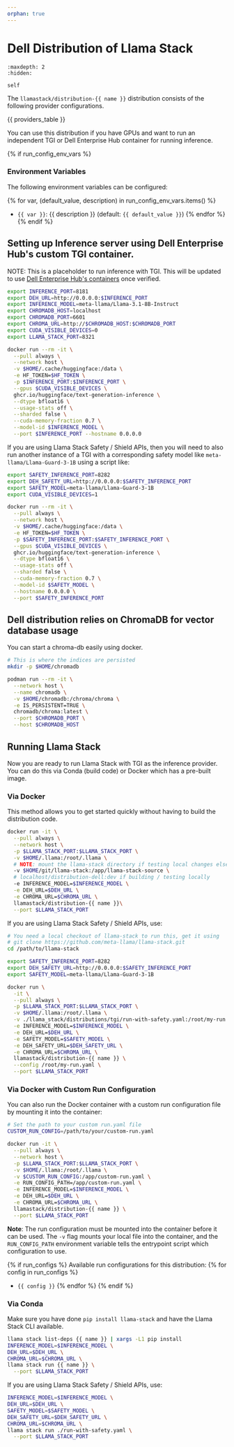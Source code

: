 ```yaml
---
orphan: true
---
```


# Dell Distribution of Llama Stack

```{toctree}
:maxdepth: 2
:hidden:

self
```

The `llamastack/distribution-{{ name }}` distribution consists of the following provider configurations.

{{ providers_table }}

You can use this distribution if you have GPUs and want to run an independent TGI or Dell Enterprise Hub container for running inference.

{% if run_config_env_vars %}
### Environment Variables

The following environment variables can be configured:

{% for var, (default_value, description) in run_config_env_vars.items() %}
- `{{ var }}`: {{ description }} (default: `{{ default_value }}`)
{% endfor %}
{% endif %}


## Setting up Inference server using Dell Enterprise Hub's custom TGI container.

NOTE: This is a placeholder to run inference with TGI. This will be updated to use [Dell Enterprise Hub's containers](https://dell.huggingface.co/authenticated/models) once verified.

```bash
export INFERENCE_PORT=8181
export DEH_URL=http://0.0.0.0:$INFERENCE_PORT
export INFERENCE_MODEL=meta-llama/Llama-3.1-8B-Instruct
export CHROMADB_HOST=localhost
export CHROMADB_PORT=6601
export CHROMA_URL=http://$CHROMADB_HOST:$CHROMADB_PORT
export CUDA_VISIBLE_DEVICES=0
export LLAMA_STACK_PORT=8321

docker run --rm -it \
  --pull always \
  --network host \
  -v $HOME/.cache/huggingface:/data \
  -e HF_TOKEN=$HF_TOKEN \
  -p $INFERENCE_PORT:$INFERENCE_PORT \
  --gpus $CUDA_VISIBLE_DEVICES \
  ghcr.io/huggingface/text-generation-inference \
  --dtype bfloat16 \
  --usage-stats off \
  --sharded false \
  --cuda-memory-fraction 0.7 \
  --model-id $INFERENCE_MODEL \
  --port $INFERENCE_PORT --hostname 0.0.0.0
```

If you are using Llama Stack Safety / Shield APIs, then you will need to also run another instance of a TGI with a corresponding safety model like `meta-llama/Llama-Guard-3-1B` using a script like:

```bash
export SAFETY_INFERENCE_PORT=8282
export DEH_SAFETY_URL=http://0.0.0.0:$SAFETY_INFERENCE_PORT
export SAFETY_MODEL=meta-llama/Llama-Guard-3-1B
export CUDA_VISIBLE_DEVICES=1

docker run --rm -it \
  --pull always \
  --network host \
  -v $HOME/.cache/huggingface:/data \
  -e HF_TOKEN=$HF_TOKEN \
  -p $SAFETY_INFERENCE_PORT:$SAFETY_INFERENCE_PORT \
  --gpus $CUDA_VISIBLE_DEVICES \
  ghcr.io/huggingface/text-generation-inference \
  --dtype bfloat16 \
  --usage-stats off \
  --sharded false \
  --cuda-memory-fraction 0.7 \
  --model-id $SAFETY_MODEL \
  --hostname 0.0.0.0 \
  --port $SAFETY_INFERENCE_PORT
```

## Dell distribution relies on ChromaDB for vector database usage

You can start a chroma-db easily using docker.
```bash
# This is where the indices are persisted
mkdir -p $HOME/chromadb

podman run --rm -it \
  --network host \
  --name chromadb \
  -v $HOME/chromadb:/chroma/chroma \
  -e IS_PERSISTENT=TRUE \
  chromadb/chroma:latest \
  --port $CHROMADB_PORT \
  --host $CHROMADB_HOST
```

## Running Llama Stack

Now you are ready to run Llama Stack with TGI as the inference provider. You can do this via Conda (build code) or Docker which has a pre-built image.

### Via Docker

This method allows you to get started quickly without having to build the distribution code.

```bash
docker run -it \
  --pull always \
  --network host \
  -p $LLAMA_STACK_PORT:$LLAMA_STACK_PORT \
  -v $HOME/.llama:/root/.llama \
  # NOTE: mount the llama-stack directory if testing local changes else not needed
  -v $HOME/git/llama-stack:/app/llama-stack-source \
  # localhost/distribution-dell:dev if building / testing locally
  -e INFERENCE_MODEL=$INFERENCE_MODEL \
  -e DEH_URL=$DEH_URL \
  -e CHROMA_URL=$CHROMA_URL \
  llamastack/distribution-{{ name }}\
  --port $LLAMA_STACK_PORT

```

If you are using Llama Stack Safety / Shield APIs, use:

```bash
# You need a local checkout of llama-stack to run this, get it using
# git clone https://github.com/meta-llama/llama-stack.git
cd /path/to/llama-stack

export SAFETY_INFERENCE_PORT=8282
export DEH_SAFETY_URL=http://0.0.0.0:$SAFETY_INFERENCE_PORT
export SAFETY_MODEL=meta-llama/Llama-Guard-3-1B

docker run \
  -it \
  --pull always \
  -p $LLAMA_STACK_PORT:$LLAMA_STACK_PORT \
  -v $HOME/.llama:/root/.llama \
  -v ./llama_stack/distributions/tgi/run-with-safety.yaml:/root/my-run.yaml \
  -e INFERENCE_MODEL=$INFERENCE_MODEL \
  -e DEH_URL=$DEH_URL \
  -e SAFETY_MODEL=$SAFETY_MODEL \
  -e DEH_SAFETY_URL=$DEH_SAFETY_URL \
  -e CHROMA_URL=$CHROMA_URL \
  llamastack/distribution-{{ name }} \
  --config /root/my-run.yaml \
  --port $LLAMA_STACK_PORT
```

### Via Docker with Custom Run Configuration

You can also run the Docker container with a custom run configuration file by mounting it into the container:

```bash
# Set the path to your custom run.yaml file
CUSTOM_RUN_CONFIG=/path/to/your/custom-run.yaml

docker run -it \
  --pull always \
  --network host \
  -p $LLAMA_STACK_PORT:$LLAMA_STACK_PORT \
  -v $HOME/.llama:/root/.llama \
  -v $CUSTOM_RUN_CONFIG:/app/custom-run.yaml \
  -e RUN_CONFIG_PATH=/app/custom-run.yaml \
  -e INFERENCE_MODEL=$INFERENCE_MODEL \
  -e DEH_URL=$DEH_URL \
  -e CHROMA_URL=$CHROMA_URL \
  llamastack/distribution-{{ name }} \
  --port $LLAMA_STACK_PORT
```

**Note**: The run configuration must be mounted into the container before it can be used. The `-v` flag mounts your local file into the container, and the `RUN_CONFIG_PATH` environment variable tells the entrypoint script which configuration to use.

{% if run_configs %}
Available run configurations for this distribution:
{% for config in run_configs %}
- `{{ config }}`
{% endfor %}
{% endif %}

### Via Conda

Make sure you have done `pip install llama-stack` and have the Llama Stack CLI available.

```bash
llama stack list-deps {{ name }} | xargs -L1 pip install
INFERENCE_MODEL=$INFERENCE_MODEL \
DEH_URL=$DEH_URL \
CHROMA_URL=$CHROMA_URL \
llama stack run {{ name }} \
  --port $LLAMA_STACK_PORT
```

If you are using Llama Stack Safety / Shield APIs, use:

```bash
INFERENCE_MODEL=$INFERENCE_MODEL \
DEH_URL=$DEH_URL \
SAFETY_MODEL=$SAFETY_MODEL \
DEH_SAFETY_URL=$DEH_SAFETY_URL \
CHROMA_URL=$CHROMA_URL \
llama stack run ./run-with-safety.yaml \
  --port $LLAMA_STACK_PORT
```
